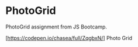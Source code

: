 # PhotoGrid

PhotoGrid assignment from JS Bootcamp.


[https://codepen.io/chasea/full/ZqgbxN/] Photo Grid
